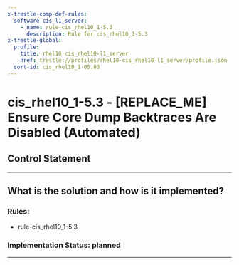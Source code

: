 ```yaml
---
x-trestle-comp-def-rules:
  software-cis_l1_server:
    - name: rule-cis_rhel10_1-5.3
      description: Rule for cis_rhel10_1-5.3
x-trestle-global:
  profile:
    title: rhel10-cis_rhel10-l1_server
    href: trestle://profiles/rhel10-cis_rhel10-l1_server/profile.json
  sort-id: cis_rhel10_1-05.03
---
```


# cis_rhel10_1-5.3 - \[REPLACE_ME\] Ensure Core Dump Backtraces Are Disabled (Automated)

## Control Statement

______________________________________________________________________

## What is the solution and how is it implemented?

<!-- For implementation status enter one of: implemented, partial, planned, alternative, not-applicable -->

<!-- Note that the list of rules under ### Rules: is read-only and changes will not be captured after assembly to JSON -->

<!-- Add control implementation description here for control: cis_rhel10_1-5.3 -->

### Rules:

  - rule-cis_rhel10_1-5.3

### Implementation Status: planned

______________________________________________________________________
